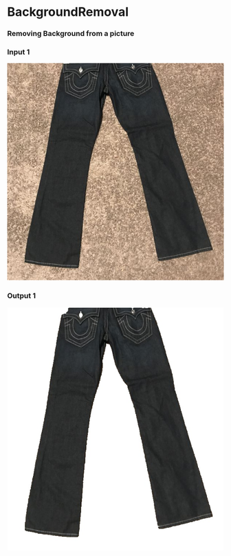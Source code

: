 # BackgroundRemoval

### Removing Background from a picture

### Input 1
![Input Image 1](sample.jpeg)

### Output 1
![Output Image 1](Img_0_final.jpg)


